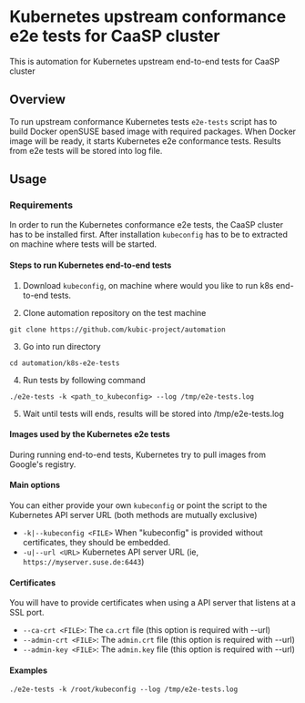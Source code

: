 # Kubernetes upstream conformance e2e tests for CaaSP cluster

This is automation for Kubernetes upstream end-to-end tests for CaaSP cluster

## Overview

To run upstream conformance Kubernetes tests `e2e-tests` script has to build Docker openSUSE based image with required packages. When Docker image will be ready, it starts Kubernetes e2e conformance tests. Results from e2e tests will be stored into log file. 

## Usage

### Requirements

In order to run the Kubernetes conformance e2e tests, the CaaSP cluster has to be installed first. After installation `kubeconfig` has to be to extracted on machine where tests will be started.

#### Steps to run Kubernetes end-to-end tests

1. Download `kubeconfig`, on machine where would you like to run k8s end-to-end tests.

2. Clone automation repository on the test machine
```
git clone https://github.com/kubic-project/automation
```

3. Go into run directory
```
cd automation/k8s-e2e-tests
```

4. Run tests by following command
```
./e2e-tests -k <path_to_kubeconfig> --log /tmp/e2e-tests.log
```

5. Wait until tests will ends, results will be stored into /tmp/e2e-tests.log 

#### Images used by the Kubernetes e2e tests

During running end-to-end tests, Kubernetes try to pull images from Google's registry.

#### Main options

You can either provide your own `kubeconfig` or point the script to the Kubernetes API server URL (both methods are mutually exclusive)

* `-k|--kubeconfig <FILE>`
    When "kubeconfig" is provided without certificates, they should be
    embedded.
* `-u|--url <URL>`
    Kubernetes API server URL (ie, `https://myserver.suse.de:6443`)

#### Certificates

You will have to provide certificates when using a API server that listens at a SSL port.

* `--ca-crt <FILE>`:
    The `ca.crt` file (this option is required with --url)
* `--admin-crt <FILE>`:
    The `admin.crt` file (this option is required with --url)
* `--admin-key <FILE>`:
    The `admin.key` file (this option is required with --url)

#### Examples

```
./e2e-tests -k /root/kubeconfig --log /tmp/e2e-tests.log
```
